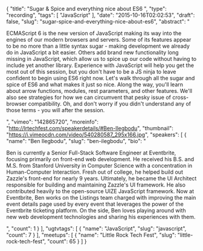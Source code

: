 {
  "title": "Sugar & Spice and everything nice about ES6 ",
  "type": "recording",
  "tags": [
    "JavaScript"
  ],
  "date": "2015-10-16T02:02:53",
  "draft": false,
  "slug": "sugar-spice-and-everything-nice-about-es6",
  "abstract": "<p>ECMAScript 6 is the new version of JavaScript making its way into the engines of our modern browsers and servers. Some of its features appear to be no more than a little syntax sugar - making development we already do in JavaScript a bit easier. Others add brand new functionality long missing in JavaScript, which allow us to spice up our code without having to include yet another library. Experience with JavaScript will help you get the most out of this session, but you don't have to be a JS ninja to leave confident to begin using ES6 right now. Let's walk through all the sugar and spice of ES6 and what makes it just so nice. Along the way, you'll learn about arrow functions, modules, rest parameters, and other features. We'll also see strategies for how we can circumvent that pesky issue of cross-browser compatibility. Oh, and don't worry if you didn't understand any of those terms - you will after the session.</p>",
  "vimeo": "142865720",
  "moreinfo": "http://lrtechfest.com/speakerdetails/#Ben-Ilegbodu",
  "thumbnail": "https://i.vimeocdn.com/video/540280587_295x166.jpg",
  "speakers": [
    {
      "name": "Ben Ilegbodu",
      "slug": "ben-ilegbodu",
      "bio": "<p>Ben is currently a Senior Full-Stack Software Engineer at Eventbrite, focusing primarily on front-end web development. He received his B.S. and M.S. from Stanford University in Computer Science with a concentration in Human-Computer Interaction. Fresh out of college, he helped build out Zazzle's front-end for nearly 9 years. Ultimately, he became the UI Architect responsible for building and maintaining Zazzle's UI framework. He also contributed heavily to the open-source UIZE JavaScript framework. Now at Eventbrite, Ben works on the Listings team charged with improving the main event details page used by every event that leverages the power of the Eventbrite ticketing platform. On the side, Ben loves playing around with new web development technologies and sharing his experiences with them.</p>",
      "count": 1
    }
  ],
  "ugtvtags": [
    {
      "name": "JavaScript",
      "slug": "javascript",
      "count": 7
    }
  ],
  "meetups": [
    {
      "name": "Little Rock Tech Fest",
      "slug": "little-rock-tech-fest",
      "count": 65
    }
  ]
}